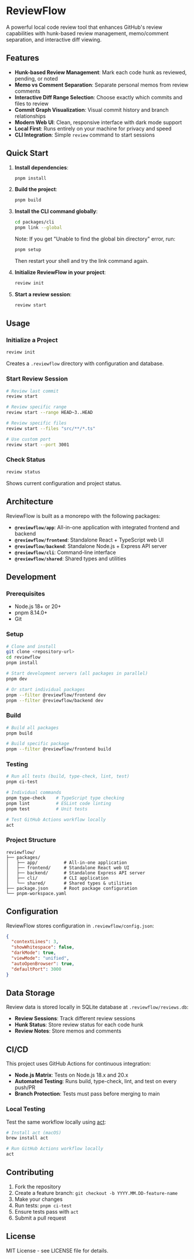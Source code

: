 # ReviewFlow

A powerful local code review tool that enhances GitHub's review capabilities with hunk-based review management, memo/comment separation, and interactive diff viewing.

## Features

- **Hunk-based Review Management**: Mark each code hunk as reviewed, pending, or noted
- **Memo vs Comment Separation**: Separate personal memos from review comments
- **Interactive Diff Range Selection**: Choose exactly which commits and files to review
- **Commit Graph Visualization**: Visual commit history and branch relationships
- **Modern Web UI**: Clean, responsive interface with dark mode support
- **Local First**: Runs entirely on your machine for privacy and speed
- **CLI Integration**: Simple `review` command to start sessions

## Quick Start

1. **Install dependencies**:
   ```bash
   pnpm install
   ```

2. **Build the project**:
   ```bash
   pnpm build
   ```

3. **Install the CLI command globally**:
   ```bash
   cd packages/cli
   pnpm link --global
   ```
   
   Note: If you get "Unable to find the global bin directory" error, run:
   ```bash
   pnpm setup
   ```
   Then restart your shell and try the link command again.

4. **Initialize ReviewFlow in your project**:
   ```bash
   review init
   ```

5. **Start a review session**:
   ```bash
   review start
   ```

## Usage

### Initialize a Project
```bash
review init
```
Creates a `.reviewflow` directory with configuration and database.

### Start Review Session
```bash
# Review last commit
review start

# Review specific range
review start --range HEAD~3..HEAD

# Review specific files
review start --files "src/**/*.ts"

# Use custom port
review start --port 3001
```

### Check Status
```bash
review status
```
Shows current configuration and project status.

## Architecture

ReviewFlow is built as a monorepo with the following packages:

- **`@reviewflow/app`**: All-in-one application with integrated frontend and backend
- **`@reviewflow/frontend`**: Standalone React + TypeScript web UI
- **`@reviewflow/backend`**: Standalone Node.js + Express API server
- **`@reviewflow/cli`**: Command-line interface
- **`@reviewflow/shared`**: Shared types and utilities

## Development

### Prerequisites
- Node.js 18+ or 20+
- pnpm 8.14.0+
- Git

### Setup
```bash
# Clone and install
git clone <repository-url>
cd reviewflow
pnpm install

# Start development servers (all packages in parallel)
pnpm dev

# Or start individual packages
pnpm --filter @reviewflow/frontend dev
pnpm --filter @reviewflow/backend dev
```

### Build
```bash
# Build all packages
pnpm build

# Build specific package
pnpm --filter @reviewflow/frontend build
```

### Testing
```bash
# Run all tests (build, type-check, lint, test)
pnpm ci-test

# Individual commands
pnpm type-check    # TypeScript type checking
pnpm lint          # ESLint code linting
pnpm test          # Unit tests

# Test GitHub Actions workflow locally
act
```

### Project Structure
```
reviewflow/
├── packages/
│   ├── app/          # All-in-one application
│   ├── frontend/     # Standalone React web UI
│   ├── backend/      # Standalone Express API server
│   ├── cli/          # CLI application
│   └── shared/       # Shared types & utilities
├── package.json      # Root package configuration
└── pnpm-workspace.yaml
```

## Configuration

ReviewFlow stores configuration in `.reviewflow/config.json`:

```json
{
  "contextLines": 3,
  "showWhitespace": false,
  "darkMode": true,
  "viewMode": "unified",
  "autoOpenBrowser": true,
  "defaultPort": 3000
}
```

## Data Storage

Review data is stored locally in SQLite database at `.reviewflow/reviews.db`:

- **Review Sessions**: Track different review sessions
- **Hunk Status**: Store review status for each code hunk
- **Review Notes**: Store memos and comments

## CI/CD

This project uses GitHub Actions for continuous integration:

- **Node.js Matrix**: Tests on Node.js 18.x and 20.x
- **Automated Testing**: Runs build, type-check, lint, and test on every push/PR
- **Branch Protection**: Tests must pass before merging to main

### Local Testing
Test the same workflow locally using [act](https://github.com/nektos/act):
```bash
# Install act (macOS)
brew install act

# Run GitHub Actions workflow locally
act
```

## Contributing

1. Fork the repository
2. Create a feature branch: `git checkout -b YYYY.MM.DD-feature-name`
3. Make your changes
4. Run tests: `pnpm ci-test`
5. Ensure tests pass with `act`
6. Submit a pull request

## License

MIT License - see LICENSE file for details.